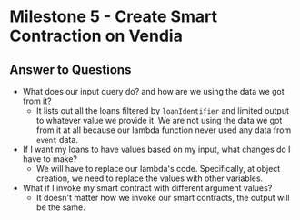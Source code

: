 # Milestone 5 - Create Smart Contraction on Vendia

## Answer to Questions

* What does our input query do? and how are we using the data we got from it?
  * It lists out all the loans filtered by `loanIdentifier` and limited output to whatever value we provide it. We are not using the data we got from it at all because our lambda function never used any data from `event` data.
* If I want my loans to have values based on my input, what changes do I have to make?
  * We will have to replace our lambda's code. Specifically, at object creation, we need to replace the values with other variables.
* What if I invoke my smart contract with different argument values?
  * It doesn't matter how we invoke our smart contracts, the output will be the same.
